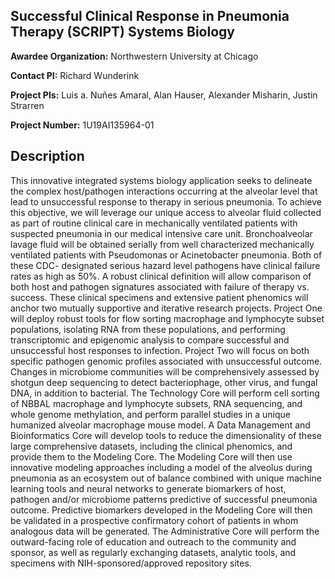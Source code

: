 ## Successful Clinical Response in Pneumonia Therapy (SCRIPT) Systems Biology

**Awardee Organization:** Northwestern University at Chicago

**Contact PI:** Richard Wunderink

**Project PIs:** Luis a. Nuñes Amaral, Alan Hauser, Alexander Misharin, Justin Strarren

**Project Number:** 1U19AI135964-01


## Description
This innovative integrated systems biology application seeks to delineate the complex host/pathogen interactions occurring 
at the alveolar level that lead to unsuccessful response to therapy in serious pneumonia. To achieve this objective, we will 
leverage our unique access to alveolar fluid collected as part of routine clinical care in mechanically ventilated patients 
with suspected pneumonia in our medical intensive care unit. Bronchoalveolar lavage fluid will be obtained serially from well 
characterized mechanically ventilated patients with Pseudomonas or Acinetobacter pneumonia. Both of these CDC- designated serious 
hazard level pathogens have clinical failure rates as high as 50%. A robust clinical definition will allow comparison of both 
host and pathogen signatures associated with failure of therapy vs. success. These clinical specimens and extensive patient 
phenomics will anchor two mutually supportive and iterative research projects. Project One will deploy robust tools for flow 
sorting macrophage and lymphocyte subset populations, isolating RNA from these populations, and performing transcriptomic and 
epigenomic analysis to compare successful and unsuccessful host responses to infection. Project Two will focus on both specific 
pathogen genomic profiles associated with unsuccessful outcome. Changes in microbiome communities will be comprehensively assessed 
by shotgun deep sequencing to detect bacteriophage, other virus, and fungal DNA, in addition to bacterial. The Technology Core 
will perform cell sorting of NBBAL macrophage and lymphocyte subsets, RNA sequencing, and whole genome methylation, and perform 
parallel studies in a unique humanized alveolar macrophage mouse model. A Data Management and Bioinformatics Core will develop 
tools to reduce the dimensionality of these large comprehensive datasets, including the clinical phenomics, and provide them to 
the Modeling Core. The Modeling Core will then use innovative modeling approaches including a model of the alveolus during pneumonia 
as an ecosystem out of balance combined with unique machine learning tools and neural networks to generate biomarkers of host, 
pathogen and/or microbiome patterns predictive of successful pneumonia outcome. Predictive biomarkers developed in the Modeling 
Core will then be validated in a prospective confirmatory cohort of patients in whom analogous data will be generated. The Administrative 
Core will perform the outward-facing role of education and outreach to the community and sponsor, as well as regularly exchanging datasets,
analytic tools, and specimens with NIH-sponsored/approved repository sites.
